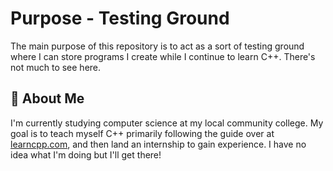 
# Purpose - Testing Ground

The main purpose of this repository is to act as a sort of testing ground where I can store programs I create while I continue to learn C++. There's not much to see here.


## 🚀 About Me
I'm currently studying computer science at my local community college. My goal is to teach myself C++ primarily following the guide over at [learncpp.com](https://www.learncpp.com/), and then land an internship to gain experience. I have no idea what I'm doing but I'll get there!
